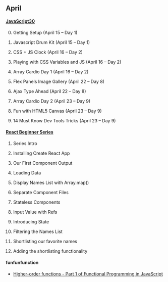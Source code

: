 ## April

#### [JavaScript30](javascript-30.md)
 
0. Getting Setup (April 15 – Day 1)  
 
1. Javascript Drum Kit (April 15 – Day 1)  
2. CSS + JS Clock (April 16 – Day 2)  
3. Playing with CSS Variables and JS (April 16 – Day 2)   
4. Array Cardio Day 1 (April 16 – Day 2)  
5. Flex Panels Image Gallery (April 22 – Day 8)  
6. Ajax Type Ahead (April 22 – Day 8) 
7. Array Cardio Day 2 (April 23 – Day 9)  
8. Fun with HTML5 Canvas (April 23 – Day 9)
9. 14 Must Know Dev Tools Tricks (April 23 – Day 9)

#### [React Beginner Series](react-beginner-series.md)
 
 1. Series Intro
 
 2. Installing Create React App  
 3. Our First Component Output  
 4. Loading Data  
 5. Display Names List with Array.map()  
 6. Separate Component Files
 7. Stateless Components
 8. Input Value with Refs
 9. Introducing State
 10. Filtering the Names List
 11. Shortlisting our favorite names
 12. Adding the shortlisting functionality


#### funfunfunction
 
 - [Higher-order functions - Part 1 of Functional Programming in JavaScript](https://www.youtube.com/watch?v=BMUiFMZr7vk)
